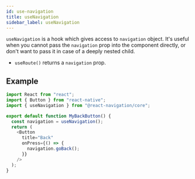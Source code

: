 ```yaml
---
id: use-navigation
title: useNavigation
sidebar_label: useNavigation
---
```


`useNavigation` is a hook which gives access to `navigation` object. It's useful when you cannot pass the `navigation` prop into the component directly, or don't want to pass it in case of a deeply nested child.

- `useRoute()` returns a `navigation` prop.


## Example

```js
import React from "react";
import { Button } from "react-native";
import { useNavigation } from "@react-navigation/core";

export default function MyBackButton() {
  const navigation = useNavigation();
  return (
    <Button
      title="Back"
      onPress={() => {
        navigation.goBack();
      }}
    />
  );
}

```

